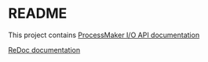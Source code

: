 # README #

This project contains [ProcessMaker I/O API documentation](https://processmaker.github.io/pmio-api-doc/)

[ReDoc documentation](https://processmaker.github.io/pmio-api-doc/redoc.html)
